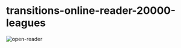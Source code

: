 # transitions-online-reader-20000-leagues
<img src='https://i.postimg.cc/9rdsXtLY/open-reader.png' border='0' alt='open-reader'/>
